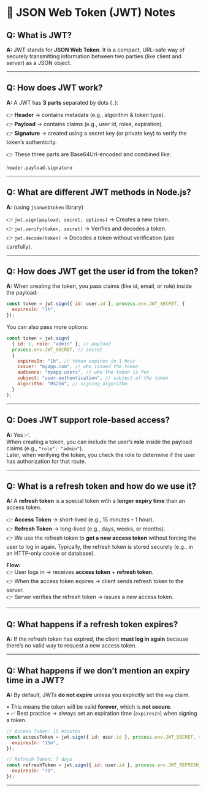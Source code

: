 # 🔑 JSON Web Token (JWT) Notes

## Q: What is JWT?

**A:** JWT stands for **JSON Web Token**. It is a compact, URL-safe way of securely transmitting information between two parties (like client and server) as a JSON object.

---

## Q: How does JWT work?

**A:** A JWT has **3 parts** separated by dots (`.`):

👉 **Header** → contains metadata (e.g., algorithm & token type).  
👉 **Payload** → contains claims (e.g., user id, roles, expiration).  
👉 **Signature** → created using a secret key (or private key) to verify the token’s authenticity.

👉 These three parts are Base64Url-encoded and combined like:

```
header.payload.signature
```

---

## Q: What are different JWT methods in Node.js?

**A:** (using `jsonwebtoken` library)

👉 `jwt.sign(payload, secret, options)` → Creates a new token.  
👉 `jwt.verify(token, secret)` → Verifies and decodes a token.  
👉 `jwt.decode(token)` → Decodes a token without verification (use carefully).

---

## Q: How does JWT get the user id from the token?

**A:** When creating the token, you pass claims (like id, email, or role) inside the payload:

```js
const token = jwt.sign({ id: user.id }, process.env.JWT_SECRET, {
  expiresIn: "1h",
});
```

You can also pass more options:

```js
const token = jwt.sign(
  { id: 1, role: "admin" }, // payload
  process.env.JWT_SECRET, // secret
  {
    expiresIn: "1h", // token expires in 1 hour
    issuer: "myapp.com", // who issued the token
    audience: "myapp-users", // who the token is for
    subject: "user-authentication", // subject of the token
    algorithm: "HS256", // signing algorithm
  }
);
```

---

## Q: Does JWT support role-based access?

**A:** Yes ✅.  
When creating a token, you can include the user’s **role** inside the payload claims (e.g., `"role": "admin"`).  
Later, when verifying the token, you check the role to determine if the user has authorization for that route.

---

## Q: What is a refresh token and how do we use it?

**A:** A **refresh token** is a special token with a **longer expiry time** than an access token.

👉 **Access Token** → short-lived (e.g., 15 minutes – 1 hour).  
👉 **Refresh Token** → long-lived (e.g., days, weeks, or months).  
👉 We use the refresh token to **get a new access token** without forcing the user to log in again. Typically, the refresh token is stored securely (e.g., in an HTTP-only cookie or database).

**Flow:**  
👉 User logs in → receives **access token** + **refresh token**.  
👉 When the access token expires → client sends refresh token to the server.  
👉 Server verifies the refresh token → issues a new access token.

---

## Q: What happens if a refresh token expires?

**A:** If the refresh token has expired, the client **must log in again** because there’s no valid way to request a new access token.

---

## Q: What happens if we don’t mention an expiry time in a JWT?

**A:** By default, JWTs **do not expire** unless you explicitly set the `exp` claim.

• This means the token will be valid **forever**, which is **not secure**.  
• ✅ Best practice → always set an expiration time (`expiresIn`) when signing a token.

```js
// Access Token: 15 minutes
const accessToken = jwt.sign({ id: user.id }, process.env.JWT_SECRET, {
  expiresIn: "15m",
});

// Refresh Token: 7 days
const refreshToken = jwt.sign({ id: user.id }, process.env.JWT_REFRESH_SECRET, {
  expiresIn: "7d",
});
```

---
